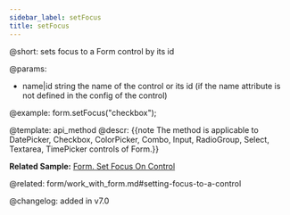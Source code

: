 ```yaml
---
sidebar_label: setFocus
title: setFocus
---          
```


@short: sets focus to a Form control by its id


@params:
- name|id	string  the name of the control or its id (if the name attribute is not defined in the config of the control)




@example:
form.setFocus("checkbox");


@template: api_method
@descr:
{{note The method is applicable to DatePicker, Checkbox, ColorPicker, Combo, Input, RadioGroup, Select, Textarea, TimePicker controls of Form.}}

**Related Sample:** [Form. Set Focus On Control](https://snippet.dhtmlx.com/tye82oqs)

@related: form/work_with_form.md#setting-focus-to-a-control

@changelog:
added in v7.0

